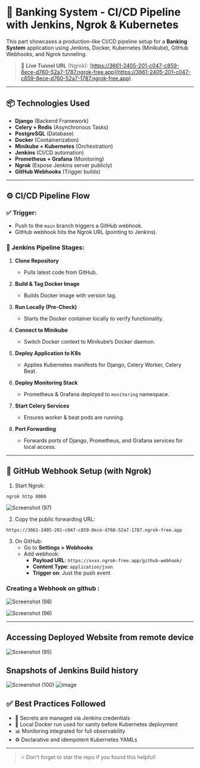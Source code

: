 # 🚀 Banking System - CI/CD Pipeline with Jenkins, Ngrok & Kubernetes

This part showcases a production-like CI/CD pipeline setup for a **Banking System** application using Jenkins, Docker, Kubernetes (Minikube), GitHub Webhooks, and Ngrok tunneling.

> 🔗 **Live Tunnel URL** (Ngrok): [https://3661-2405-201-c047-c859-8ece-d760-52a7-1787.ngrok-free.app](https://3661-2405-201-c047-c859-8ece-d760-52a7-1787.ngrok-free.app)

---

## 📦 Technologies Used

- **Django** (Backend Framework)
- **Celery + Redis** (Asynchronous Tasks)
- **PostgreSQL** (Database)
- **Docker** (Containerization)
- **Minikube + Kubernetes** (Orchestration)
- **Jenkins** (CI/CD automation)
- **Prometheus + Grafana** (Monitoring)
- **Ngrok** (Expose Jenkins server publicly)
- **GitHub Webhooks** (Trigger builds)

---

## ⚙️ CI/CD Pipeline Flow

### ✅ Trigger:
- Push to the `main` branch triggers a GitHub webhook.
- GitHub webhook hits the Ngrok URL (pointing to Jenkins).

### 🔁 Jenkins Pipeline Stages:

1. **Clone Repository**
   - Pulls latest code from GitHub.

2. **Build & Tag Docker Image**
   - Builds Docker image with version tag.

3. **Run Locally (Pre-Check)**
   - Starts the Docker container locally to verify functionality.

4. **Connect to Minikube**
   - Switch Docker context to Minikube’s Docker daemon.

5. **Deploy Application to K8s**
   - Applies Kubernetes manifests for Django, Celery Worker, Celery Beat.

6. **Deploy Monitoring Stack**
   - Prometheus & Grafana deployed to `monitoring` namespace.

7. **Start Celery Services**
   - Ensures worker & beat pods are running.

8. **Port Forwarding**
   - Forwards ports of Django, Prometheus, and Grafana services for local access.
---

## 🔐 GitHub Webhook Setup (with Ngrok)

1. Start Ngrok:
```bash
ngrok http 8080
```

![Screenshot (97)](https://github.com/user-attachments/assets/1b532db2-6235-4b56-9b25-ecc930600f1a)


2. Copy the public forwarding URL:
```
https://3661-2405-201-c047-c859-8ece-d760-52a7-1787.ngrok-free.app
```

3. On GitHub:
   - Go to **Settings > Webhooks**
   - Add webhook:
     - **Payload URL**: `https://xxxx.ngrok-free.app/github-webhook/`
     - **Content Type**: `application/json`
     - **Trigger on**: Just the push event

### Creating a Webhook on github :
![Screenshot (98)](https://github.com/user-attachments/assets/7b5f1e38-5a32-44f3-9eba-a2e301e399c8)

![Screenshot (96)](https://github.com/user-attachments/assets/442e7f2f-5e7f-42bb-88b7-2d6bc0d75c4a)

---

## Accessing Deployed Website from remote device  
![Screenshot (95)](https://github.com/user-attachments/assets/3f48fdbf-b722-4659-ba3f-0c7375751c36)

## Snapshots of Jenkins Build history
![Screenshot (100)](https://github.com/user-attachments/assets/3504baa0-b7ba-439f-8805-bebd6f7fe78a)
![image](https://github.com/user-attachments/assets/235ee6f3-984b-4395-96b3-653ac2a242bf)

## ✅ Best Practices Followed

- 🔐 Secrets are managed via Jenkins credentials
- 🧪 Local Docker run used for sanity before Kubernetes deployment
- 📊 Monitoring integrated for full observability
- ♻️ Declarative and idempotent Kubernetes YAMLs
---

> ⭐ Don't forget to star the repo if you found this helpful!

